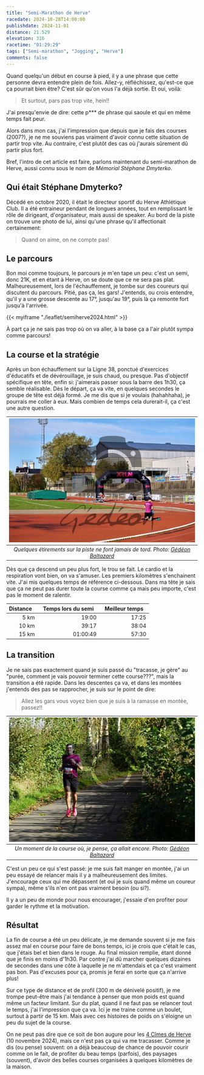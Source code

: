 ```yaml
---
title: "Semi-Marathon de Herve"
racedate: 2024-10-28T14:00:00
publishdate: 2024-11-01
distance: 21.529
elevation: 316
racetime: "01:29:29"
tags: ["Semi-marathon", "Jogging", "Herve"]
comments: false
---
```


Quand quelqu'un début en course à pied, il y a une phrase que cette personne devra entendre plein de fois. Allez-y, réfléchissez, qu'est-ce que ça pourrait bien être? C'est sûr qu'on vous l'a déjà sortie. Et oui, voilà:

> Et surtout, pars pas trop vite, hein!!

J'ai presqu'envie de dire: cette p*** de phrase qui saoule et qui en même temps fait peur. 

Alors dans mon cas, j'ai l'impression que depuis que je fais des courses (2007?), je ne me souviens pas vraiment d'avoir connu cette situation de partir trop vite. Au contraire, c'est plutôt des cas où j'aurais sûrement dû partir plus fort.

Bref, l'intro de cet article est faire, parlons maintenant du semi-marathon de Herve, aussi connu sous le nom de _Mémorial Stéphane Dmyterko_.

## Qui était Stéphane Dmyterko?

Décédé en octobre 2020, il était le directeur sportif du Herve Athlétique Club. Il a été entraineur pendant de longues années, tout en remplissant le rôle de dirigeant, d'organisateur, mais aussi de speaker. Au bord de la piste on trouve une photo de lui, ainsi qu'une phrase qu'il affectionait certainement: 

> Quand on aime, on ne compte pas!

## Le parcours

Bon moi comme toujours, le parcours je m'en tape un peu: c'est un semi, donc 21K, et en étant à Herve, on se doute que ce ne sera pas plat. Malheureusement, lors de l'échauffement, je tombe sur des coureurs qui discutent du parcours. Pitié, pas ça, les gars! J'entends, ou crois entendre, qu'il y a une grosse descente au 17°, jusqu'au 19°, puis là ça remonte fort jusqu'à l'arrivée. 

{{< myiframe "./leaflet/semiherve2024.html" >}}

À part ça je ne sais pas trop où on va aller, à la base ça a l'air plutôt sympa comme parcours!

## La course et la stratégie

Après un bon échauffement sur la Ligne 38, ponctué d'exercices d'éducatifs et de dévérouillage, je suis chaud, ou presque. Pas d'objectif spécifique en tête, enfin si: j'aimerais passer sous la barre des 1h30, ça semble réalisable. Dès le départ, ça va vite, en quelques secondes le groupe de tête est déjà formé. Je me dis que si je voulais (hahahhaha), je pourrais me coller à eux. Mais combien de temps cela durerait-il, ça c'est une autre question.

| ![](./images/herve03.JPG) |
|:--:|
| _Quelques étirements sur la piste ne font jamais de tord. Photo: [Gédéon Baltazard](https://www.gedeonbaltazard.be)_|

Dès que ça descend un peu plus fort, le trou se fait. Le cardio et la respiration vont bien, on va s'amuser. Les premiers kilomètres s'enchainent vite. J'ai mis quelques temps de référence ci-dessous. Dans ma tête je sais que ça ne peut pas durer toute la course comme ça mais peu importe, c'est pas le moment de ralentir. 

| Distance &nbsp; | &nbsp; Temps lors du semi &nbsp; | &nbsp; Meilleur temps &nbsp; |
|-------:|-------:|-------:|
|5 km  |  19:00   |  17:25 | 
|10 km |  39:17   | 38:04  | 
|15 km | 01:00:49 | 57:30  | 

## La transition

Je ne sais pas exactement quand je suis passé du "tracasse, je gère" au "purée, comment je vais pouvoir terminer cette course???", mais la transition a été rapide. Dans les descentes ça va, et dans les montées j'entends des pas se rapprocher, je suis sur le point de dire:
> Allez les gars vous voyez bien que je suis à la ramasse en montée, passez!!

| ![](./images/herve01.JPG) |
|:--:|
| _Un moment de la course où, je pense, ça allait encore. Photo: [Gédéon Baltazard](https://www.gedeonbaltazard.be)_|

C'est un peu ce qui s'est passé: je me suis fait manger en montée, j'ai un peu essayé de relancer mais il y a malheureusement des limites. J'encourage ceux qui me dépassent (et oui je suis quand même un coureur sympa), même s'ils n'en ont pas vraiment besoin (ou si?). 

Il y a un peu de monde pour nous encourager, j'essaie d'en profiter pour garder le rythme et la motivation. 

## Résultat

La fin de course a été un peu délicate, je me demande souvent si je me fais assez mal en course pour faire de bons temps, ici je crois que c'était le cas, que j'étais bel et bien dans le rouge. Au final mission remplie, étant donné que je finis en moins d'1h30. Par contre j'ai dû marcher quelques dizaines de secondes dans une côte à laquelle je ne m'attendais et ça c'est vraiment pas bon. Pas d'excuses pour ça, promis je ferai en sorte que ça n'arrive plus!

Sur ce type de distance et de profil (300 m de dénivelé positif), je me trompe peut-être mais j'ai tendance à penser que mon poids est quand même un facteur limitant. Sur du plat, quand il ne faut pas se relancer tout le temps, j'ai l'impression que ça va. Ici je me traine comme un boulet, surtout à partir de 15 km. Mais avec ces histoires de poids on s'éloigne un peu du sujet de la course.

On ne peut pas dire que ce soit de bon augure pour les [4 Cîmes de Herve](http://www.lesquatrecimes.be/) (10 novembre 2024), mais ce n'est pas ça qui va me tracasser. Comme je dis (ou pense) souvent: on a déjà beaucoup de chance de pouvoir courir comme on le fait, de profiter du beau temps (parfois), des paysages (souvent), d'avoir des belles courses organisées à quelques kilomètres de la maison. 



